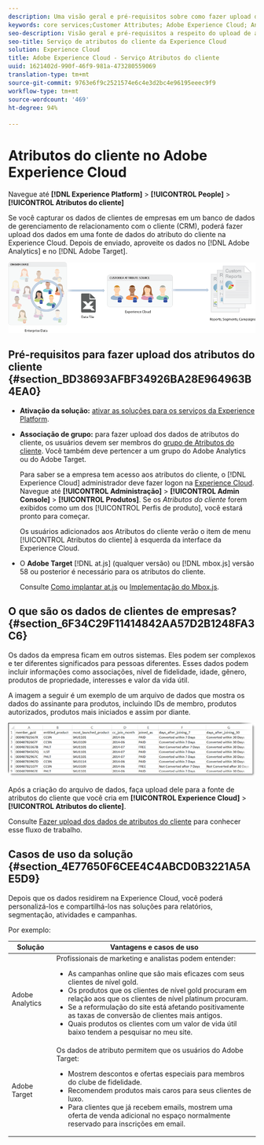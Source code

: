 ```yaml
---
description: Uma visão geral e pré-requisitos sobre como fazer upload dos Atributos do cliente para a Adobe Experience Cloud.
keywords: core services;Customer Attributes; Adobe Experience Cloud; Analytics; Target
seo-description: Visão geral e pré-requisitos a respeito do upload de atributos do cliente na Experience Cloud.
seo-title: Serviço de atributos do cliente da Experience Cloud
solution: Experience Cloud
title: Adobe Experience Cloud - Serviço Atributos do cliente
uuid: 1621402d-990f-46f9-981a-473280559069
translation-type: tm+mt
source-git-commit: 9763e6f9c2521574e6c4e3d2bc4e96195eeec9f9
workflow-type: tm+mt
source-wordcount: '469'
ht-degree: 94%

---
```



# Atributos do cliente no Adobe Experience Cloud

Navegue até **[!DNL Experience Platform]** > **[!UICONTROL People]** > **[!UICONTROL Atributos do cliente]**

Se você capturar os dados de clientes de empresas em um banco de dados de gerenciamento de relacionamento com o cliente (CRM), poderá fazer upload dos dados em uma fonte de dados do atributo do cliente na Experience Cloud. Depois de enviado, aproveite os dados no [!DNL Adobe Analytics] e no [!DNL Adobe Target].

![](assets/custom_reports.png)

## Pré-requisitos para fazer upload dos atributos do cliente {#section_BD38693AFBF34926BA28E964963B4EA0}

* **Ativação da solução:** [ativar as soluções para os serviços da Experience Platform](../core-services/core-services.md#concept_07ED1D5C64234E77976E6D572E78FB9C).

* **Associação de grupo:** para fazer upload dos dados de atributos do cliente, os usuários devem ser membros do [grupo de Atributos do cliente](../admin-getting-started/admin-getting-started.md#task_3295A85536BF48899A1AB40D207E77E9). Você também deve pertencer a um grupo do Adobe Analytics ou do Adobe Target.

   Para saber se a empresa tem acesso aos atributos do cliente, o [!DNL Experience Cloud] administrador deve fazer logon na [Experience Cloud](https://experience.adobe.com). Navegue até **[!UICONTROL Administração]** > **[!UICONTROL Admin Console]** > **[!UICONTROL Produtos]**. Se os *Atributos do cliente* forem exibidos como um dos [!UICONTROL Perfis de produto], você estará pronto para começar.

   Os usuários adicionados aos Atributos do cliente verão o item de menu [!UICONTROL Atributos do cliente] à esquerda da interface da Experience Cloud.

* O **Adobe Target** [!DNL at.js] (qualquer versão) ou [!DNL mbox.js] versão 58 ou posterior é necessário para os atributos do cliente.

   Consulte [Como implantar at.js](https://docs.adobe.com/content/help/pt-BR/target/using/implement-target/client-side/deploy-at-js/how-to-deployatjs.html) ou [Implementação do Mbox.js](https://docs.adobe.com/content/help/pt-BR/target/using/implement-target/client-side/mbox-implement/mbox-download.html).

## O que são os dados de clientes de empresas? {#section_6F34C29F11414842AA57D2B1248FA3C6}

Os dados da empresa ficam em outros sistemas. Eles podem ser complexos e ter diferentes significados para pessoas diferentes. Esses dados podem incluir informações como associações, nível de fidelidade, idade, gênero, produtos de propriedade, interesses e valor da vida útil.

A imagem a seguir é um exemplo de um arquivo de dados que mostra os dados do assinante para produtos, incluindo IDs de membro, produtos autorizados, produtos mais iniciados e assim por diante.

![](assets/01_crs_usecase.png)

Após a criação do arquivo de dados, faça upload dele para a fonte de atributos do cliente que você cria em **[!UICONTROL Experience Cloud]** > **[!UICONTROL Atributos do cliente]**.

Consulte [Fazer upload dos dados de atributos do cliente](../attributes/t-crs-usecase.md#task_BCC327B2A0EF4A1BBB2934013AB92B78) para conhecer esse fluxo de trabalho.

## Casos de uso da solução {#section_4E77650F6CEE4C4ABCD0B3221A5AE5D9}

Depois que os dados residirem na Experience Cloud, você poderá personalizá-los e compartilhá-los nas soluções para relatórios, segmentação, atividades e campanhas.

Por exemplo:

| Solução | Vantagens e casos de uso |
|--- |--- |
| Adobe Analytics | Profissionais de marketing e analistas podem entender:<ul><li>As campanhas online que são mais eficazes com seus clientes de nível gold.</li><li>Os produtos que os clientes de nível gold procuram em relação aos que os clientes de nível platinum procuram.</li><li>Se a reformulação do site está afetando positivamente as taxas de conversão de clientes mais antigos.</li><li>Quais produtos os clientes com um valor de vida útil baixo tendem a pesquisar no meu site.</li></ul> |
| Adobe Target | Os dados de atributo permitem que os usuários do Adobe Target:<ul><li>Mostrem descontos e ofertas especiais para membros do clube de fidelidade.</li><li>Recomendem produtos mais caros para seus clientes de luxo.</li><li>Para clientes que já recebem emails, mostrem uma oferta de venda adicional no espaço normalmente reservado para inscrições em email.</li></ul> |
